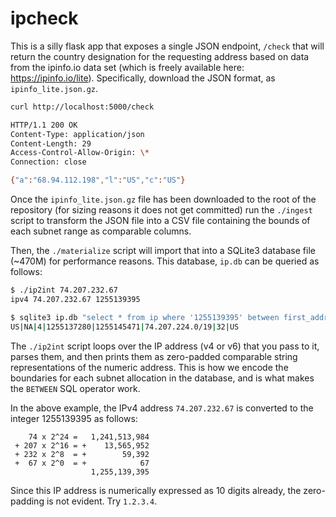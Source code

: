ipcheck
=======

This is a silly flask app that exposes a single JSON endpoint,
`/check` that will return the country designation for the
requesting address based on data from the ipinfo.io data set
(which is freely available here: https://ipinfo.io/lite).
Specifically, download the JSON format, as `ipinfo_lite.json.gz`.

```sh
curl http://localhost:5000/check

HTTP/1.1 200 OK
Content-Type: application/json
Content-Length: 29
Access-Control-Allow-Origin: \*
Connection: close

{"a":"68.94.112.198","l":"US","c":"US"}
```

Once the `ipinfo_lite.json.gz` file has been downloaded to the
root of the repository (for sizing reasons it does not get
committed) run the `./ingest` script to transform the JSON file
into a CSV file containing the bounds of each subnet range as
comparable columns.

Then, the `./materialize` script will import that into a SQLite3
database file (~470M) for performance reasons.  This database,
`ip.db` can be queried as follows:

```sh
$ ./ip2int 74.207.232.67
ipv4 74.207.232.67 1255139395

$ sqlite3 ip.db "select * from ip where '1255139395' between first_address and last_address"
US|NA|4|1255137280|1255145471|74.207.224.0/19|32|US
```

The `./ip2int` script loops over the IP address (v4 or v6) that
you pass to it, parses them, and then prints them as zero-padded
comparable string representations of the numeric address.
This is how we encode the boundaries for each subnet allocation in
the database, and is what makes the `BETWEEN` SQL operator work.

In the above example, the IPv4 address `74.207.232.67` is
converted to the integer 1255139395 as follows:

```
    74 x 2^24 =   1,241,513,984
 + 207 x 2^16 = +    13,565,952
 + 232 x 2^8  = +        59,392
 +  67 x 2^0  = +            67
                  1,255,139,395
```

Since this IP address is numerically expressed as 10 digits
already, the zero-padding is not evident.  Try `1.2.3.4`.
